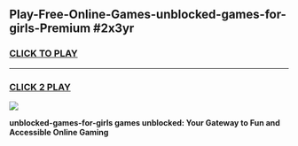 
## Play-Free-Online-Games-unblocked-games-for-girls-Premium #2x3yr
<h3>
<a href="https://premium.freeplayer.one?title=unblocked-games-for-girls&ref=8M">CLICK TO PLAY</a></h3>
<hr>

<h3>
<a href="https://premium.freeplayer.one?title=unblocked-games-for-girls&ref=8M">CLICK 2 PLAY</a>
  
</h3>

<a href="https://premium.freeplayer.one?title=unblocked-games-for-girls&ref=8M"><img src="https://clearcache.store/games.png"></a>


**unblocked-games-for-girls games unblocked: Your Gateway to Fun and Accessible Online Gaming**
